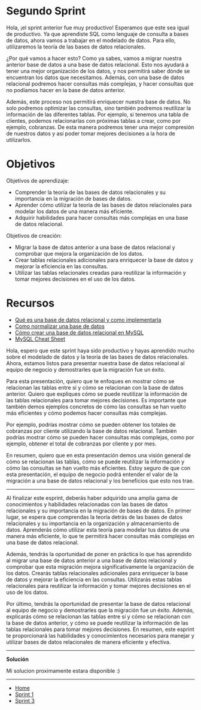 # Segundo Sprint

Hola, ¡el sprint anterior fue muy productivo! Esperamos que este sea igual de productivo. Ya que aprendiste SQL como lenguaje de consulta a bases de datos, ahora vamos a trabajar en el modelado de datos. Para ello, utilizaremos la teoría de las bases de datos relacionales.

¿Por qué vamos a hacer esto? Como ya sabes, vamos a migrar nuestra anterior base de datos a una base de datos relacional. Esto nos ayudará a tener una mejor organización de los datos, y nos permitirá saber dónde se encuentran los datos que necesitamos. Además, con una base de datos relacional podremos hacer consultas más complejas, y hacer consultas que no podíamos hacer en la base de datos anterior.

Además, este proceso nos permitirá enriquecer nuestra base de datos. No solo podremos optimizar las consultas, sino también podremos reutilizar la información de las diferentes tablas. Por ejemplo, si tenemos una tabla de clientes, podemos relacionarlas con próximas tablas a crear, como por ejemplo, cobranzas. De esta manera podremos tener una mejor compresión de nuestros datos y así poder tomar mejores decisiones a la hora de utilizarlos.

# Objetivos

Objetivos de aprendizaje:

- Comprender la teoría de las bases de datos relacionales y su importancia en la migración de bases de datos.
- Aprender cómo utilizar la teoría de las bases de datos relacionales para modelar los datos de una manera más eficiente.
- Adquirir habilidades para hacer consultas más complejas en una base de datos relacional.

Objetivos de creación:

- Migrar la base de datos anterior a una base de datos relacional y comprobar que mejora la organización de los datos.
- Crear tablas relacionales adicionales para enriquecer la base de datos y mejorar la eficiencia en las consultas.
- Utilizar las tablas relacionales creadas para reutilizar la información y tomar mejores decisiones en el uso de los datos.

# Recursos

- [Qué es una base de datos relacional y como implementarla](https://www.youtube.com/watch?v=uUdKAYl-F7g&t=124s)
- [Como normalizar una base de datos](https://www.youtube.com/watch?v=uUdKAYl-F7g&t=124s)
- [Cómo crear una base de datos relacional en MySQL](https://www.youtube.com/watch?v=1f4_sggBfMc)
- [MySQL Cheat Sheet](https://devhints.io/mysql)

Hola, espero que este sprint haya sido productivo y hayas aprendido mucho sobre el modelado de datos y la teoría de las bases de datos relacionales. Ahora, estamos listos para presentar nuestra base de datos relacional al equipo de negocio y demostrarles que la migración fue un éxito.

Para esta presentación, quiero que te enfoques en mostrar cómo se relacionan las tablas entre sí y cómo se relacionan con la base de datos anterior. Quiero que expliques cómo se puede reutilizar la información de las tablas relacionales para tomar mejores decisiones. Es importante que también demos ejemplos concretos de cómo las consultas se han vuelto más eficientes y cómo podemos hacer consultas más complejas.

Por ejemplo, podrías mostrar cómo se pueden obtener los totales de cobranzas por cliente utilizando la base de datos relacional. También podrías mostrar cómo se pueden hacer consultas más complejas, como por ejemplo, obtener el total de cobranzas por cliente y por mes.

En resumen, quiero que en esta presentación demos una visión general de cómo se relacionan las tablas, cómo se puede reutilizar la información y cómo las consultas se han vuelto más eficientes. Estoy seguro de que con esta presentación, el equipo de negocio podrá entender el valor de la migración a una base de datos relacional y los beneficios que esto nos trae.

---

Al finalizar este esprint, deberás haber adquirido una amplia gama de conocimientos y habilidades relacionadas con las bases de datos relacionales y su importancia en la migración de bases de datos. En primer lugar, se espera que comprendas la teoría detrás de las bases de datos relacionales y su importancia en la organización y almacenamiento de datos. Aprenderás cómo utilizar esta teoría para modelar tus datos de una manera más eficiente, lo que te permitirá hacer consultas más complejas en una base de datos relacional.

Además, tendrás la oportunidad de poner en práctica lo que has aprendido al migrar una base de datos anterior a una base de datos relacional y comprobar que esta migración mejora significativamente la organización de los datos. Crearás tablas relacionales adicionales para enriquecer la base de datos y mejorar la eficiencia en las consultas. Utilizarás estas tablas relacionales para reutilizar la información y tomar mejores decisiones en el uso de los datos.

Por último, tendrás la oportunidad de presentar la base de datos relacional al equipo de negocio y demostrarles que la migración fue un éxito. Además, explicarás cómo se relacionan las tablas entre sí y cómo se relacionan con la base de datos anterior, y cómo se puede reutilizar la información de las tablas relacionales para tomar mejores decisiones. En resumen, este esprint te proporcionará las habilidades y conocimientos necesarios para manejar y utilizar bases de datos relacionales de manera eficiente y efectiva.

---

**Solución**

Mi solucion proximamente estara disponible :)

---

- [Home](../README.md)
- [Sprint 1](/Primer-Sprint/Primer-Sprint.md)
- [Sprint 3](/Tercer-Sprint/Tercer-Sprint.md)
